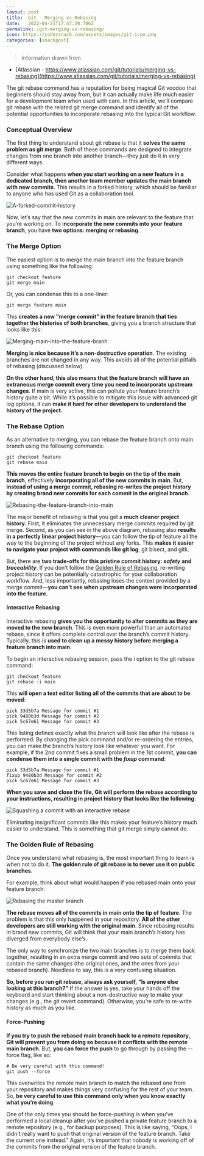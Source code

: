 ```yaml
---
layout: post
title:  Git - Merging vs Rebasing
date:   2022-04-21T17:47:20.786Z
permalink: /git-merging-vs-rebasing/
icon: https://codersnack.com/assets/images/git-icon.png
categories: [snackpost]
---
```


> Information drawn from 
- [Atlassian - https://www.atlassian.com/git/tutorials/merging-vs-rebasing](https://www.atlassian.com/git/tutorials/merging-vs-rebasing)

The git rebase command has a reputation for being magical Git voodoo that beginners should stay away from, but it can actually make life much easier for a development team when used with care. In this article, we’ll compare git rebase with the related git merge command and identify all of the potential opportunities to incorporate rebasing into the typical Git workflow.


###  Conceptual Overview

The first thing to understand about git rebase is that it **solves the same problem as git merge**. Both of these commands are designed to integrate changes from one branch into another branch—they just do it in very different ways.

Consider what happens **when you start working on a new feature in a dedicated branch, then another team member updates the main branch with new commits**. This results in a forked history, which should be familiar to anyone who has used Git as a collaboration tool.

![A-forked-commit-history](https://codersnack.com/assets/images/git-A-forked-commit-history.svg)

Now, let’s say that the new commits in main are relevant to the feature that you’re working on. To i**ncorporate the new commits into your feature branch**, you have **two options: merging or rebasing**.


###  The Merge Option

The easiest option is to merge the main branch into the feature branch using something like the following:
```
git checkout feature
git merge main
```
Or, you can condense this to a one-liner:

```
git merge feature main
```

This **creates a new "merge commit" in the feature branch that ties together the histories of both branches**, giving you a branch structure that looks like this:

![Merging-main-into-the-feature-branh](https://codersnack.com/assets/images/git-Merging-main-into-the-feature-branh.svg)


**Merging is nice because it’s a non-destructive operation**. The existing branches are not changed in any way. This avoids all of the potential pitfalls of rebasing (discussed below).

**On the other hand, this also means that the feature branch will have an extraneous merge commit every time you need to incorporate upstream changes**. If main is very active, this can pollute your feature branch’s history quite a bit. While it’s possible to mitigate this issue with advanced git log options, it can **make it hard for other developers to understand the history of the project.**

###  The Rebase Option

As an alternative to merging, you can rebase the feature branch onto main branch using the following commands:

```
git checkout feature
git rebase main
```

**This moves the entire feature branch to begin on the tip of the main branch**, effectively **incorporating all of the new commits in main**. But, **instead of using a merge commit, rebasing re-writes the project history by creating brand new commits for each commit in the original branch**.

![Rebasing-the-feature-branch-into-main](https://codersnack.com/assets/images/git-Rebasing-the-feature-branch-into-main.svg)


The major benefit of rebasing is that you get a **much cleaner project history.** First, it eliminates the unnecessary merge commits required by git merge. Second, as you can see in the above diagram, rebasing also **results in a perfectly linear project history**—you can follow the tip of feature all the way to the beginning of the project without any forks. This **makes it easier to navigate your project with commands like git log**, git bisect, and gitk.

But, there are **two trade-offs for this pristine commit history: *safety* and *traceability***. If you don’t follow the [Golden Rule of Rebasing](https://www.atlassian.com/git/tutorials/merging-vs-rebasing#the-golden-rule-of-rebasing), re-writing project history can be potentially catastrophic for your collaboration workflow. And, less importantly, rebasing loses the context provided by a merge commit—**you can’t see when upstream changes were incorporated into the feature.**


####  Interactive Rebasing

Interactive rebasing **gives you the opportunity to alter commits as they are moved to the new branch**. This is even more powerful than an automated rebase, since it offers complete control over the branch’s commit history. Typically, this is **used to clean up a messy history before merging a feature branch into main**.

To begin an interactive rebasing session, pass the i option to the git rebase command:

```
git checkout feature
git rebase -i main
```
This **will open a text editor listing all of the commits that are about to be moved**:

```
pick 33d5b7a Message for commit #1
pick 9480b3d Message for commit #2
pick 5c67e61 Message for commit #3
```
This listing defines exactly what the branch will look like after the rebase is performed. By changing the pick command and/or re-ordering the entries, you can make the branch’s history look like whatever you want. For example, if the 2nd commit fixes a small problem in the 1st commit, **you can condense them into a single commit with the *fixup* command**:

```
pick 33d5b7a Message for commit #1
fixup 9480b3d Message for commit #2
pick 5c67e61 Message for commit #3
```
**When you save and close the file, Git will perform the rebase according to your instructions, resulting in project history that looks like the following**:


![Squashing a commit with an interactive rebase](git-Squashing-a-commit-with-an-interactive-rebase.svg)

Eliminating insignificant commits like this makes your feature’s history much easier to understand. This is something that git merge simply cannot do.


###  The Golden Rule of Rebasing

Once you understand what rebasing is, the most important thing to learn is when not to do it. **The golden rule of git rebase is to never use it on public branches**.

For example, think about what would happen if you rebased main onto your feature branch:

![Rebasing the master branch](https://codersnack.com/assets/images/git-Rebasing-the-main-branch.svg)

**The rebase moves all of the commits in main onto the tip of feature**. The problem is that this only happened in your repository. **All of the other developers are still working with the original main**. Since rebasing results in brand new commits, Git will think that your main branch’s history has diverged from everybody else’s.

The only way to synchronize the two main branches is to merge them back together, resulting in an extra merge commit and two sets of commits that contain the same changes (the original ones, and the ones from your rebased branch). Needless to say, this is a very confusing situation.

**So, before you run git rebase, always ask yourself, “Is anyone else looking at this branch?”** If the answer is yes, take your hands off the keyboard and start thinking about a non-destructive way to make your changes (e.g., the git revert command). Otherwise, you’re safe to re-write history as much as you like.


####  Force-Pushing

**If you try to push the rebased main branch back to a remote repository, Git will prevent you from doing so because it conflicts with the remote main branch**. But, **you can force the push** to go through by passing the --force flag, like so:

```
# Be very careful with this command! 
git push --force
```
This overwrites the remote main branch to match the rebased one from your repository and makes things very confusing for the rest of your team. So, **be very careful to use this command only when you know exactly what you’re doing**.

One of the only times you should be force-pushing is when you’ve performed a local cleanup after you’ve pushed a private feature branch to a remote repository (e.g., for backup purposes). This is like saying, “Oops, I didn’t really want to push that original version of the feature branch. Take the current one instead.” Again, it’s important that nobody is working off of the commits from the original version of the feature branch.


